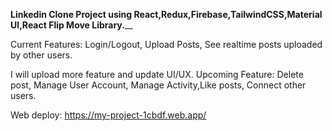 **Linkedin Clone Project using React,Redux,Firebase,TailwindCSS,Material UI,React Flip Move Library.**__

Current Features: Login/Logout, Upload Posts, See realtime posts uploaded by other users.

I will upload more feature and update UI/UX.
Upcoming Feature: Delete post, Manage User Account, Manage Activity,Like posts, Connect other users.

Web deploy: https://my-project-1cbdf.web.app/

